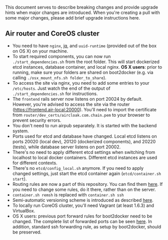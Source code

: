 This document serves to describe breaking changes and provide upgrade hints when major changes are introduced. When you're creating a pull with some major changes, please add brief upgrade instructions here.

## Air router and CoreOS cluster

- You need to have `nginx`, [jq](https://stedolan.github.io/jq/), and `uuid-runtime` (provided out of the box on OS X) on your machine.
- To start required components, you can now run `./start_dependencies.sh` from the root folder. This will start dockerized etcd instances, database container, and local nginx. __OS X users__: prior to running, make sure your folders are shared on boot2docker (e.g. via calling `./osx_mount_nfs.sh folder_to_share`).
- To access the site via nginx, you need to add some entries to your `/etc/hosts`. Just watch the end of the output of `./start_dependencies.sh` for instructions.
- The `frontend` rails server now listens on port 20024 by default. However, you're advised to access the site via the router (https://frontend.air-local:20000). You'll need to import the certificate from `router/dev_certs/aircloak.com.chain.pem` to your browser to prevent security errors.
- You don't need to run airpub separately. It is started with the backend system.
- Ports used for etcd and database have changed. Local etcd listens on ports 20020 (local dev), 20120 (dockerized components), and 20220 (tests), while database server listens on port 20002.
- There's no need to apply different etcd settings when switching from localhost to local docker containers. Different etcd instances are used for different contexts.
- There's no `etcd/config_local.sh` anymore. If you need to apply changed settings, just start the etcd container again (`etcd/container.sh start`).
- Routing rules are now a part of this repository. You can find them [here](router/docker/nginx). If you need to change some rules, do it there, rather than on the server.
- `container.sh remsh` is replaced with `container.sh ssh`
- Semi-automatic versioning scheme is introduced as described [here](./README.md#versioning).
- To locally run CoreOS cluster, you'll need Vagrant (at least 1.6.3) and VirtualBox.
- OS X users: previous port forward rules for boot2docker need to be changed. The complete list of forwarded ports can be seen [here](./osx_setup.md#port-forwarding). In addition, standard ssh forwarding rule, as setup by boot2docker, should be preserved.
